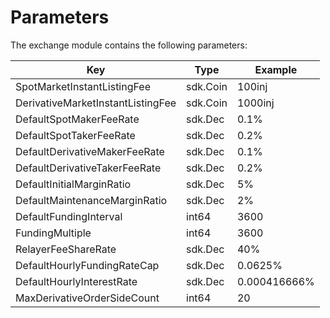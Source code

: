 # Parameters

The exchange module contains the following parameters:

| Key                               | Type     | Example      |
| --------------------------------- | -------- | ------------ |
| SpotMarketInstantListingFee       | sdk.Coin | 100inj       |
| DerivativeMarketInstantListingFee | sdk.Coin | 1000inj      |
| DefaultSpotMakerFeeRate           | sdk.Dec  | 0.1%         |
| DefaultSpotTakerFeeRate           | sdk.Dec  | 0.2%         |
| DefaultDerivativeMakerFeeRate     | sdk.Dec  | 0.1%         |
| DefaultDerivativeTakerFeeRate     | sdk.Dec  | 0.2%         |
| DefaultInitialMarginRatio         | sdk.Dec  | 5%           |
| DefaultMaintenanceMarginRatio     | sdk.Dec  | 2%           |
| DefaultFundingInterval            | int64    | 3600         |
| FundingMultiple                   | int64    | 3600         |
| RelayerFeeShareRate               | sdk.Dec  | 40%          |
| DefaultHourlyFundingRateCap       | sdk.Dec  | 0.0625%      |
| DefaultHourlyInterestRate         | sdk.Dec  | 0.000416666% |
| MaxDerivativeOrderSideCount       | int64    | 20           |
